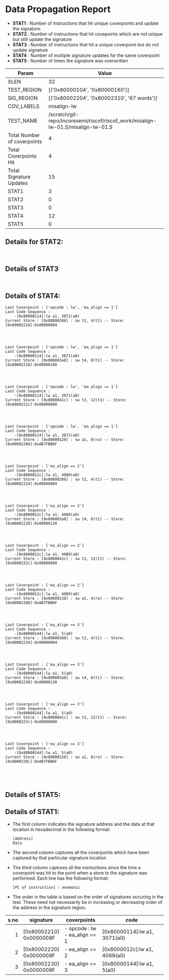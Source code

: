 
# Data Propagation Report

- **STAT1** : Number of instructions that hit unique coverpoints and update the signature.
- **STAT2** : Number of instructions that hit covepoints which are not unique but still update the signature
- **STAT3** : Number of instructions that hit a unique coverpoint but do not update signature
- **STAT4** : Number of multiple signature updates for the same coverpoint
- **STAT5** : Number of times the signature was overwritten

| Param                     | Value    |
|---------------------------|----------|
| XLEN                      | 32      |
| TEST_REGION               | [('0x80000104', '0x80000160')]      |
| SIG_REGION                | [('0x80002204', '0x80002310', '67 words')]      |
| COV_LABELS                | misalign-lw      |
| TEST_NAME                 | /scratch/git-repo/incoresemi/riscof/riscof_work/misalign-lw-01.S/misalign-lw-01.S    |
| Total Number of coverpoints| 4     |
| Total Coverpoints Hit     | 4      |
| Total Signature Updates   | 15      |
| STAT1                     | 3      |
| STAT2                     | 0      |
| STAT3                     | 0     |
| STAT4                     | 12     |
| STAT5                     | 0     |

## Details for STAT2:

```


```

## Details of STAT3

```


```

## Details of STAT4:

```
Last Coverpoint : ['opcode : lw', 'ea_align == 1']
Last Code Sequence : 
	-[0x80000114]:lw a1, 3071(a0)
Current Store : [0x80000388] : sw t2, 4(t1) -- Store: [0x80002214]:0x00000004




Last Coverpoint : ['opcode : lw', 'ea_align == 1']
Last Code Sequence : 
	-[0x80000114]:lw a1, 3071(a0)
Current Store : [0x800003a0] : sw t4, 8(t1) -- Store: [0x80002218]:0x00000108




Last Coverpoint : ['opcode : lw', 'ea_align == 1']
Last Code Sequence : 
	-[0x80000114]:lw a1, 3071(a0)
Current Store : [0x8000041c] : sw t2, 12(t1) -- Store: [0x8000221c]:0x00000000




Last Coverpoint : ['opcode : lw', 'ea_align == 1']
Last Code Sequence : 
	-[0x80000114]:lw a1, 3071(a0)
Current Store : [0x80000120] : sw a1, 0(ra) -- Store: [0x80002204]:0xAB7FBB6F




Last Coverpoint : ['ea_align == 2']
Last Code Sequence : 
	-[0x8000012c]:lw a1, 4089(a0)
Current Store : [0x80000388] : sw t2, 4(t1) -- Store: [0x80002224]:0x00000004




Last Coverpoint : ['ea_align == 2']
Last Code Sequence : 
	-[0x8000012c]:lw a1, 4089(a0)
Current Store : [0x800003a0] : sw t4, 8(t1) -- Store: [0x80002228]:0x00000120




Last Coverpoint : ['ea_align == 2']
Last Code Sequence : 
	-[0x8000012c]:lw a1, 4089(a0)
Current Store : [0x8000041c] : sw t2, 12(t1) -- Store: [0x8000222c]:0x00000000




Last Coverpoint : ['ea_align == 2']
Last Code Sequence : 
	-[0x8000012c]:lw a1, 4089(a0)
Current Store : [0x80000138] : sw a1, 4(ra) -- Store: [0x80002208]:0xAB7FBB6F




Last Coverpoint : ['ea_align == 3']
Last Code Sequence : 
	-[0x80000144]:lw a1, 5(a0)
Current Store : [0x80000388] : sw t2, 4(t1) -- Store: [0x80002234]:0x00000004




Last Coverpoint : ['ea_align == 3']
Last Code Sequence : 
	-[0x80000144]:lw a1, 5(a0)
Current Store : [0x800003a0] : sw t4, 8(t1) -- Store: [0x80002238]:0x00000138




Last Coverpoint : ['ea_align == 3']
Last Code Sequence : 
	-[0x80000144]:lw a1, 5(a0)
Current Store : [0x8000041c] : sw t2, 12(t1) -- Store: [0x8000223c]:0x00000000




Last Coverpoint : ['ea_align == 3']
Last Code Sequence : 
	-[0x80000144]:lw a1, 5(a0)
Current Store : [0x80000150] : sw a1, 8(ra) -- Store: [0x8000220c]:0xAB7FBB6F





```

## Details of STAT5:



## Details of STAT1:

- The first column indicates the signature address and the data at that location in hexadecimal in the following format: 
  ```
  [Address]
  Data
  ```

- The second column captures all the coverpoints which have been captured by that particular signature location

- The third column captures all the insrtuctions since the time a coverpoint was
  hit to the point when a store to the signature was performed. Each line has
  the following format:
  ```
  [PC of instruction] : mnemonic
  ```
- The order in the table is based on the order of signatures occuring in the
  test. These need not necessarily be in increasing or decreasing order of the
  address in the signature region.

|s.no|        signature         |             coverpoints              |              code               |
|---:|--------------------------|--------------------------------------|---------------------------------|
|   1|[0x80002210]<br>0x0000008F|- opcode : lw<br> - ea_align == 1<br> |[0x80000114]:lw a1, 3071(a0)<br> |
|   2|[0x80002220]<br>0x0000008F|- ea_align == 2<br>                   |[0x8000012c]:lw a1, 4089(a0)<br> |
|   3|[0x80002230]<br>0x0000008F|- ea_align == 3<br>                   |[0x80000144]:lw a1, 5(a0)<br>    |

